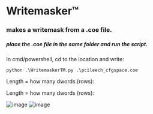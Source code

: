 # Writemasker™
### makes a writemask from a .coe file.
##### place the .coe file in the same folder and run the script.

In cmd/powershell, cd to the location and write:

    python .\WritemaskerTM.py .\pcileech_cfgspace.coe

Length = how many dwords (rows):


Length = how many dwords (rows):

![image](https://github.com/user-attachments/assets/92ff7ba6-30bd-44f9-b63b-74f011fbe53d)
![image](https://github.com/user-attachments/assets/609ab5ca-4660-4044-a9f9-cbbfda483d0c)

